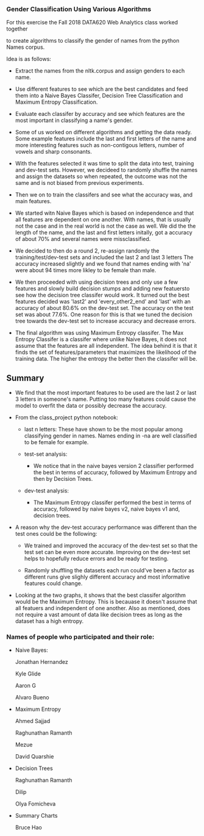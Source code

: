 ### Gender Classification Using Various Algorithms

<p> For this exercise the Fall 2018 DATA620 Web Analytics class worked together

to create algorithms to classify the gender of names from the python Names corpus. </p>

Idea is as follows:

- Extract the names from the nltk.corpus and assign genders to each name.

- Use different features to see which are the best candidates and feed them into
a Naive Bayes Classifer, Decision Tree Classification and Maximum Entropy Classification.

- Evaluate each classifer by accuracy and see which features are the most important
in classifying a name's gender.

- Some of us worked on different algorithms and getting the data ready.
Some example features include the last and first letters of the name and more interesting
features such as non-contigous letters, number of vowels and sharp consonants.

- With the features selected it was time to split the data into test, training and dev-test sets.
However, we decideed to randomly shuffle the names and assign the datasets so when repeated, the outcome
was not the same and is not biased from previous experiments.

- Then we on to train the classifers and see what the accuracy was, and main features.

- We started witn Naive Bayes which is based on independence and that all features are dependent on one another.
With names, that is usually not the case and in the real world is not the case as well. We did the the length of the name,
and the last and first letters initally, got a accuracy of about 70% and several names were missclassified.

- We decided to then do a round 2, re-assign randomly the training/test/dev-test sets and included the last 2 and last 3 letters
The accuracy increased slightly and we found that names ending with 'na' were about 94 times more likley to be female than male.

- We then proceeded with using decision trees and only use a few features and slowly build decision stumps and adding new featuersto see how the decision tree classifer would work.
It turned out the best features decided was 'last2' and 'every_other2_end' and 'last' with an accuracy of about 80.6% on the dev-test set. The accuracy on the test set was about 77.6%. One reason for this is that we tuned the decision tree towards the dev-test set to increase accuracy and decrease errors.

- The final algorithm was using Maximum Entropy classifer. The Max Entropy Classifer is a classifer where unlike Naive Bayes,
it does not assume that the features are all independent. The idea behind it is that it finds the set of features/parameters that maximizes the likelihood of the training data. The higher the entropy the better then the classifer will be.

## Summary

- We find that the most important features to be used are the last 2 or last 3 letters in someone's name. Putting too many features could cause the model to overfit the data or possibly decrease the accuracy.

- From the class_project python notebook:

    - last n letters: These have shown to be the most popular among classifying gender in names. Names ending in -na are well classified to be female for example.

    - test-set analysis:
        - We notice that in the naive bayes version 2 classifier performed the best in terms of accuracy, followed by Maximum Entropy           and then by Decision Trees.

    - dev-test analysis:
        - The Maximum Entropy classifer performed the best in terms of accuracy, followed by naive bayes v2, naive bayes v1 and,                decision trees.

- A reason why the dev-test accuracy performance was different than the test ones could be the following:

    - We trained and improved the accuracy of the dev-test set so that the test set can be even more accurate. Improving on the dev-test set helps to hopefully reduce errors and be ready for testing.

    - Randomly shuffling the datasets each run could've been a factor as different runs give slighly different accuracy and most informative features could change.


- Looking at the two graphs, it shows that the best classifer algorithm would be the Maximum Entropy. This is becauase it doesn't assume that all featuers and independent of one another. Also as mentioned, does not require a vast amount of data like decision trees as long as the dataset has a high entropy.

### Names of people who participated and their role:

- Naive Bayes:

    Jonathan Hernandez

    Kyle Glide

    Aaron G

    Alvaro Bueno

- Maximum Entropy

    Ahmed Sajjad

    Raghunathan Ramanth

    Mezue

    David Quarshie

- Decision Trees

    Raghunathan Ramanth

    Dilip
    
    Olya Fomicheva

- Summary Charts

    Bruce Hao
